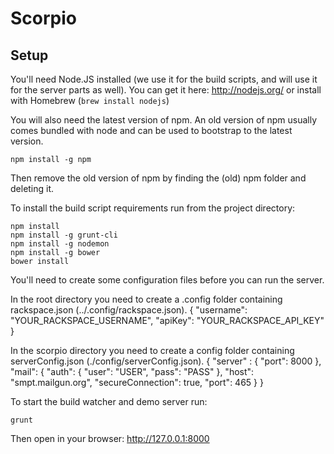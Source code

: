 Scorpio
========


Setup
-----

You'll need Node.JS installed (we use it for the build scripts, and will use it for the server parts as well). You can get it here: http://nodejs.org/ or install with Homebrew (`brew install nodejs`)

You will also need the latest version of npm. An old version of npm usually comes bundled with node and can be used to bootstrap to the latest version.

    npm install -g npm

Then remove the old version of npm by finding the (old) npm folder and deleting it.

To install the build script requirements run from the project directory:

    npm install
    npm install -g grunt-cli 
    npm install -g nodemon
    npm install -g bower
    bower install

You'll need to create some configuration files before you can run the server.

In the root directory you need to create a .config folder containing rackspace.json (../.config/rackspace.json).
    {
        "username": "YOUR_RACKSPACE_USERNAME",
        "apiKey": "YOUR_RACKSPACE_API_KEY"
    }

In the scorpio directory you need to create a config folder containing serverConfig.json (./config/serverConfig.json).
    {
        "server" : {
            "port": 8000
        },
        "mail": {
            "auth": {
                "user": "USER",
                "pass": "PASS"
            },
            "host": "smpt.mailgun.org",
            "secureConnection": true,
            "port": 465
        }
    }

To start the build watcher and demo server run:

    grunt

Then open in your browser: http://127.0.0.1:8000
